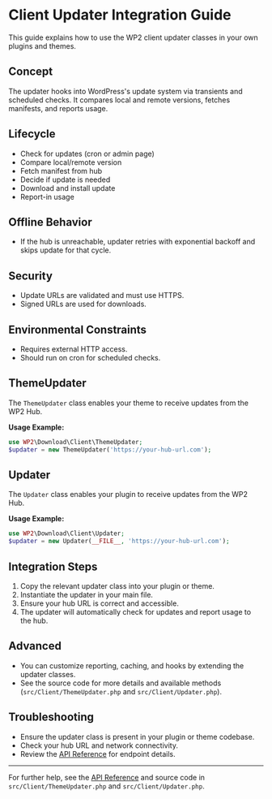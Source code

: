 
# Client Updater Integration Guide

This guide explains how to use the WP2 client updater classes in your own plugins and themes.

## Concept
The updater hooks into WordPress's update system via transients and scheduled checks. It compares local and remote versions, fetches manifests, and reports usage.

## Lifecycle
- Check for updates (cron or admin page)
- Compare local/remote version
- Fetch manifest from hub
- Decide if update is needed
- Download and install update
- Report-in usage

## Offline Behavior
- If the hub is unreachable, updater retries with exponential backoff and skips update for that cycle.

## Security
- Update URLs are validated and must use HTTPS.
- Signed URLs are used for downloads.

## Environmental Constraints
- Requires external HTTP access.
- Should run on cron for scheduled checks.

## ThemeUpdater
The `ThemeUpdater` class enables your theme to receive updates from the WP2 Hub.

**Usage Example:**
```php
use WP2\Download\Client\ThemeUpdater;
$updater = new ThemeUpdater('https://your-hub-url.com');
```

## Updater
The `Updater` class enables your plugin to receive updates from the WP2 Hub.

**Usage Example:**
```php
use WP2\Download\Client\Updater;
$updater = new Updater(__FILE__, 'https://your-hub-url.com');
```

## Integration Steps
1. Copy the relevant updater class into your plugin or theme.
2. Instantiate the updater in your main file.
3. Ensure your hub URL is correct and accessible.
4. The updater will automatically check for updates and report usage to the hub.

## Advanced
- You can customize reporting, caching, and hooks by extending the updater classes.
- See the source code for more details and available methods (`src/Client/ThemeUpdater.php` and `src/Client/Updater.php`).

## Troubleshooting
- Ensure the updater class is present in your plugin or theme codebase.
- Check your hub URL and network connectivity.
- Review the [API Reference](api-reference.md) for endpoint details.

---
For further help, see the [API Reference](api-reference.md) and source code in `src/Client/ThemeUpdater.php` and `src/Client/Updater.php`.
